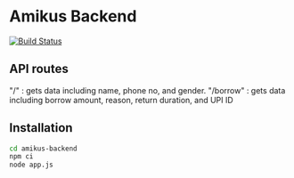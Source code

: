 # Amikus Backend

[![Build Status](https://travis-ci.org/joemccann/dillinger.svg?branch=master)](https://travis-ci.org/joemccann/dillinger)

## API routes
"/" :  gets data including name, phone no, and gender.
"/borrow" : gets data including borrow amount, reason, return duration, and UPI ID

##  Installation
```sh
cd amikus-backend
npm ci
node app.js
```
